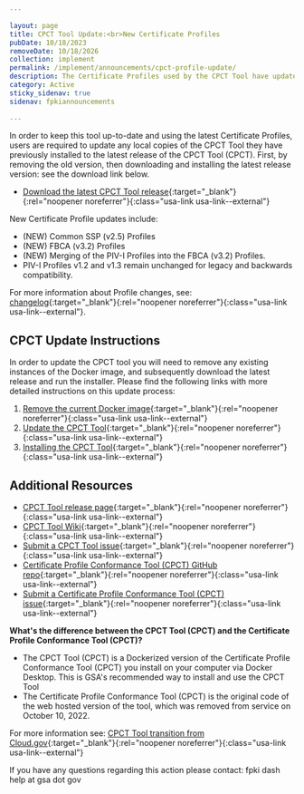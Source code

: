 ```yaml
---

layout: page
title: CPCT Tool Update:<br>New Certificate Profiles
pubDate: 10/18/2023
removeDate: 10/18/2026
collection: implement
permalink: /implement/announcements/cpct-profile-update/
description: The Certificate Profiles used by the CPCT Tool have updated to Common SSP (v2.5) and FBCA (v3.2). CPCT Tool update required.
category: Active
sticky_sidenav: true
sidenav: fpkiannouncements
      
---
```


In order to keep this tool up-to-date and using the latest Certificate Profiles, users are required to update any local copies of the CPCT Tool they have previously installed to the latest release of the CPCT Tool (CPCT). First, by removing the old version, then downloading and installing the latest release version: see the download link below.

- [Download the latest CPCT Tool release](https://github.com/GSA/cpct-tool/releases){:target="_blank"}{:rel="noopener noreferrer"}{:class="usa-link usa-link--external"}

New Certificate Profile updates include:

- (NEW) Common SSP (v2.5) Profiles
- (NEW) FBCA (v3.2) Profiles
- (NEW) Merging of the PIV-I Profiles into the FBCA (v3.2) Profiles.
- PIV-I Profiles v1.2 and v1.3 remain unchanged for legacy and backwards compatibility.

For more information about Profile changes, see: [changelog](https://github.com/GSA/fpkilint/blob/dev/changelog.md){:target="_blank"}{:rel="noopener noreferrer"}{:class="usa-link usa-link--external"}.

## CPCT Update Instructions

In order to update the CPCT tool you will need to remove any existing instances of the Docker image, and subsequently download the latest release and run the installer. Please find the following links with more detailed instructions on this update process:

1. [Remove the current Docker image](https://github.com/GSA/cpct-tool/wiki/Removing-Docker-Images){:target="_blank"}{:rel="noopener noreferrer"}{:class="usa-link usa-link--external"}
2. [Update the CPCT Tool](https://github.com/GSA/cpct-tool/wiki/Updating-the-CPCT-Tool){:target="_blank"}{:rel="noopener noreferrer"}{:class="usa-link usa-link--external"}
3. [Installing the CPCT Tool](https://github.com/GSA/cpct-tool/wiki/Installing-the-CPCT-Tool){:target="_blank"}{:rel="noopener noreferrer"}{:class="usa-link usa-link--external"}

## Additional Resources

- [CPCT Tool release page](https://github.com/GSA/cpct-tool/releases){:target="_blank"}{:rel="noopener noreferrer"}{:class="usa-link usa-link--external"}
- [CPCT Tool Wiki](https://github.com/GSA/cpct-tool/wiki){:target="_blank"}{:rel="noopener noreferrer"}{:class="usa-link usa-link--external"}
- [Submit a CPCT Tool issue](https://github.com/GSA/cpct-tool/issues){:target="_blank"}{:rel="noopener noreferrer"}{:class="usa-link usa-link--external"}
- [Certificate Profile Conformance Tool (CPCT) GitHub repo](https://github.com/GSA/fpkilint){:target="_blank"}{:rel="noopener noreferrer"}{:class="usa-link usa-link--external"}
- [Submit a Certificate Profile Conformance Tool (CPCT) issue](https://github.com/GSA/fpkilint/issues){:target="_blank"}{:rel="noopener noreferrer"}{:class="usa-link usa-link--external"}

**What's the difference between the CPCT Tool (CPCT) and the Certificate Profile Conformance Tool (CPCT)?**

- The CPCT Tool (CPCT) is a Dockerized version of the Certificate Profile Conformance Tool (CPCT) you install on your computer via Docker Desktop. This is GSA's recommended way to install and use the CPCT Tool
- The Certificate Profile Conformance Tool (CPCT) is the original code of the web hosted version of the tool, which was removed from service on October 10, 2022.

For more information see: [CPCT Tool transition from Cloud.gov]({{site.url}}/implement/announcements/cpct-transition/){:target="_blank"}{:rel="noopener noreferrer"}{:class="usa-link usa-link--external"}

If you have any questions regarding this action please contact:
fpki dash help at gsa dot gov

